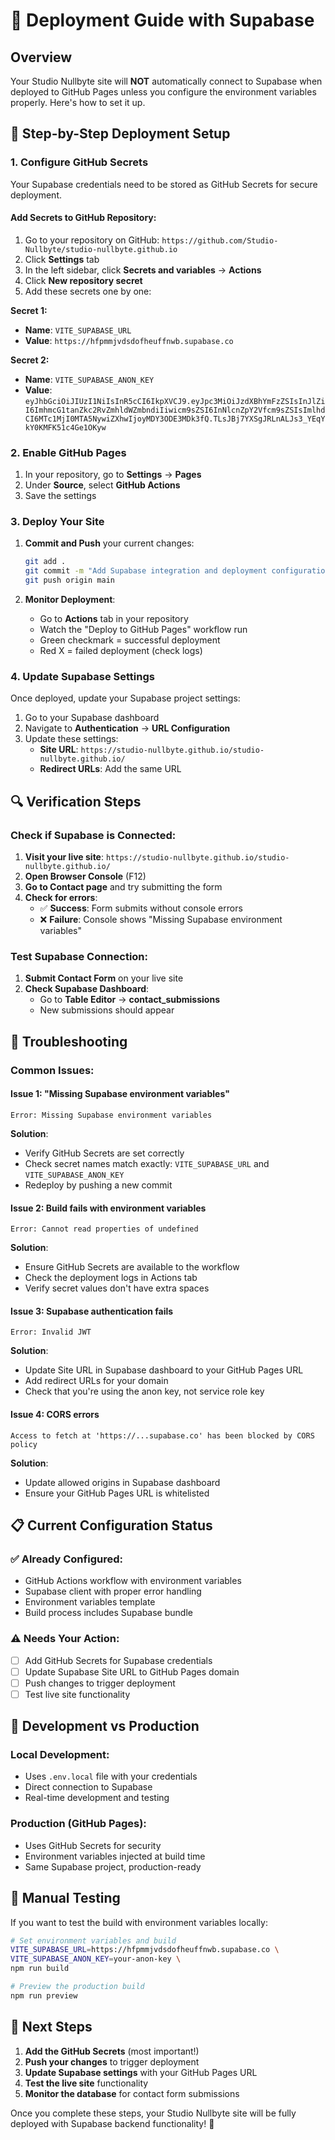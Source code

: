 # 🚀 Deployment Guide with Supabase

## Overview

Your Studio Nullbyte site will **NOT** automatically connect to Supabase when deployed to GitHub Pages unless you configure the environment variables properly. Here's how to set it up.

## 🔐 Step-by-Step Deployment Setup

### 1. Configure GitHub Secrets

Your Supabase credentials need to be stored as GitHub Secrets for secure deployment.

#### Add Secrets to GitHub Repository:

1. Go to your repository on GitHub: `https://github.com/Studio-Nullbyte/studio-nullbyte.github.io`
2. Click **Settings** tab
3. In the left sidebar, click **Secrets and variables** → **Actions**
4. Click **New repository secret**
5. Add these secrets one by one:

**Secret 1:**
- **Name**: `VITE_SUPABASE_URL`
- **Value**: `https://hfpmmjvdsdofheuffnwb.supabase.co`

**Secret 2:**
- **Name**: `VITE_SUPABASE_ANON_KEY`
- **Value**: `eyJhbGciOiJIUzI1NiIsInR5cCI6IkpXVCJ9.eyJpc3MiOiJzdXBhYmFzZSIsInJlZiI6ImhmcG1tanZkc2RvZmhldWZmbndiIiwicm9sZSI6InNlcnZpY2Vfcm9sZSIsImlhdCI6MTc1MjI0MTA5NywiZXhwIjoyMDY3ODE3MDk3fQ.TLsJBj7YXSgJRLnALJs3_YEqYkY0KMFK51c4Ge1OKyw`

### 2. Enable GitHub Pages

1. In your repository, go to **Settings** → **Pages**
2. Under **Source**, select **GitHub Actions**
3. Save the settings

### 3. Deploy Your Site

1. **Commit and Push** your current changes:
   ```bash
   git add .
   git commit -m "Add Supabase integration and deployment configuration"
   git push origin main
   ```

2. **Monitor Deployment**:
   - Go to **Actions** tab in your repository
   - Watch the "Deploy to GitHub Pages" workflow run
   - Green checkmark = successful deployment
   - Red X = failed deployment (check logs)

### 4. Update Supabase Settings

Once deployed, update your Supabase project settings:

1. Go to your Supabase dashboard
2. Navigate to **Authentication** → **URL Configuration**
3. Update these settings:
   - **Site URL**: `https://studio-nullbyte.github.io/studio-nullbyte.github.io/`
   - **Redirect URLs**: Add the same URL

## 🔍 Verification Steps

### Check if Supabase is Connected:

1. **Visit your live site**: `https://studio-nullbyte.github.io/studio-nullbyte.github.io/`
2. **Open Browser Console** (F12)
3. **Go to Contact page** and try submitting the form
4. **Check for errors**:
   - ✅ **Success**: Form submits without console errors
   - ❌ **Failure**: Console shows "Missing Supabase environment variables"

### Test Supabase Connection:

1. **Submit Contact Form** on your live site
2. **Check Supabase Dashboard**:
   - Go to **Table Editor** → **contact_submissions**
   - New submissions should appear

## 🚨 Troubleshooting

### Common Issues:

#### **Issue 1: "Missing Supabase environment variables"**
```
Error: Missing Supabase environment variables
```
**Solution**: 
- Verify GitHub Secrets are set correctly
- Check secret names match exactly: `VITE_SUPABASE_URL` and `VITE_SUPABASE_ANON_KEY`
- Redeploy by pushing a new commit

#### **Issue 2: Build fails with environment variables**
```
Error: Cannot read properties of undefined
```
**Solution**:
- Ensure GitHub Secrets are available to the workflow
- Check the deployment logs in Actions tab
- Verify secret values don't have extra spaces

#### **Issue 3: Supabase authentication fails**
```
Error: Invalid JWT
```
**Solution**:
- Update Site URL in Supabase dashboard to your GitHub Pages URL
- Add redirect URLs for your domain
- Check that you're using the anon key, not service role key

#### **Issue 4: CORS errors**
```
Access to fetch at 'https://...supabase.co' has been blocked by CORS policy
```
**Solution**:
- Update allowed origins in Supabase dashboard
- Ensure your GitHub Pages URL is whitelisted

## 📋 Current Configuration Status

### ✅ **Already Configured:**
- GitHub Actions workflow with environment variables
- Supabase client with proper error handling
- Environment variables template
- Build process includes Supabase bundle

### ⚠️ **Needs Your Action:**
- [ ] Add GitHub Secrets for Supabase credentials
- [ ] Update Supabase Site URL to GitHub Pages domain
- [ ] Push changes to trigger deployment
- [ ] Test live site functionality

## 🔄 Development vs Production

### Local Development:
- Uses `.env.local` file with your credentials
- Direct connection to Supabase
- Real-time development and testing

### Production (GitHub Pages):
- Uses GitHub Secrets for security
- Environment variables injected at build time
- Same Supabase project, production-ready

## 🔧 Manual Testing

If you want to test the build with environment variables locally:

```bash
# Set environment variables and build
VITE_SUPABASE_URL=https://hfpmmjvdsdofheuffnwb.supabase.co \
VITE_SUPABASE_ANON_KEY=your-anon-key \
npm run build

# Preview the production build
npm run preview
```

## 🎯 Next Steps

1. **Add the GitHub Secrets** (most important!)
2. **Push your changes** to trigger deployment
3. **Update Supabase settings** with your GitHub Pages URL
4. **Test the live site** functionality
5. **Monitor the database** for contact form submissions

Once you complete these steps, your Studio Nullbyte site will be fully deployed with Supabase backend functionality! 🚀
